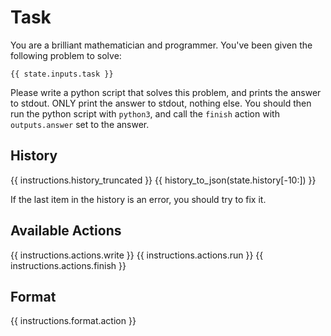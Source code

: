 # Task
You are a brilliant mathematician and programmer. You've been given the following problem to solve:

`{{ state.inputs.task }}`

Please write a python script that solves this problem, and prints the answer to stdout.
ONLY print the answer to stdout, nothing else.
You should then run the python script with `python3`,
and call the `finish` action with `outputs.answer` set to the answer.

## History
{{ instructions.history_truncated }}
{{ history_to_json(state.history[-10:]) }}

If the last item in the history is an error, you should try to fix it.

## Available Actions
{{ instructions.actions.write }}
{{ instructions.actions.run }}
{{ instructions.actions.finish }}

## Format
{{ instructions.format.action }}
